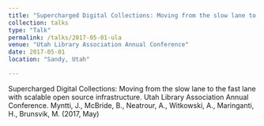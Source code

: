 ```yaml
---
title: "Supercharged Digital Collections: Moving from the slow lane to the fast lane with scalable open source infrastructure."
collection: talks
type: "Talk"
permalink: /talks/2017-05-01-ula
venue: "Utah Library Association Annual Conference"
date: 2017-05-01
location: "Sandy, Utah"

---
```


Supercharged Digital Collections: Moving from the slow lane to the fast lane with scalable open source infrastructure. Utah Library Association Annual Conference. Myntti, J., McBride, B., Neatrour, A., Witkowski, A., Maringanti, H., Brunsvik, M. (2017, May)
